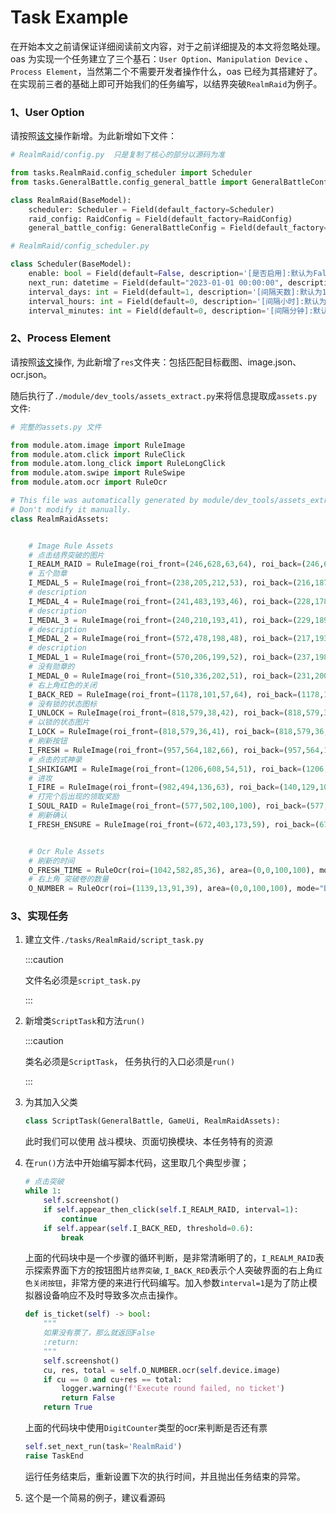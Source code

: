 # Task Example

在开始本文之前请保证详细阅读前文内容，对于之前详细提及的本文将忽略处理。oas 为实现一个任务建立了三个基石：`User Option`、`Manipulation Device` 、`Process Element`，当然第二个不需要开发者操作什么，oas 已经为其搭建好了。在实现前三者的基础上即可开始我们的任务编写，以结界突破`RealmRaid`为例子。

### 1、User Option

请按照[该文](./user-option.md)操作新增。为此新增如下文件：

```python
# RealmRaid/config.py  只是复制了核心的部分以源码为准

from tasks.RealmRaid.config_scheduler import Scheduler
from tasks.GeneralBattle.config_general_battle import GeneralBattleConfig

class RealmRaid(BaseModel):
    scheduler: Scheduler = Field(default_factory=Scheduler)
    raid_config: RaidConfig = Field(default_factory=RaidConfig)
    general_battle_config: GeneralBattleConfig = Field(default_factory=GeneralBattleConfig)
```

```python
# RealmRaid/config_scheduler.py

class Scheduler(BaseModel):
    enable: bool = Field(default=False, description='[是否启用]:默认为False')
    next_run: datetime = Field(default="2023-01-01 00:00:00", description='[下次执行时间]:默认为2023-01-01 00:00:00\n 清空后回车设置当前的时间')
    interval_days: int = Field(default=1, description='[间隔天数]:默认为1\n 可选0-7')
    interval_hours: int = Field(default=0, description='[间隔小时]:默认为0\n 可选0-23')
    interval_minutes: int = Field(default=0, description='[间隔分钟]:默认为0\n 可选0-59')
```



### 2、Process Element

请按照[该文](./process-element.md)操作, 为此新增了`res`文件夹：包括匹配目标截图、image.json、ocr.json。

随后执行了`./module/dev_tools/assets_extract.py`来将信息提取成`assets.py`文件:

```python
# 完整的assets.py 文件

from module.atom.image import RuleImage
from module.atom.click import RuleClick
from module.atom.long_click import RuleLongClick
from module.atom.swipe import RuleSwipe
from module.atom.ocr import RuleOcr

# This file was automatically generated by module/dev_tools/assets_extract.py.
# Don't modify it manually.
class RealmRaidAssets: 


	# Image Rule Assets
	# 点击结界突破的图片 
	I_REALM_RAID = RuleImage(roi_front=(246,628,63,64), roi_back=(246,628,63,64), threshold=0.8, method="Template matching", file="./tasks/RealmRaid/res/res_realm_raid.png")
	# 五个勋章 
	I_MEDAL_5 = RuleImage(roi_front=(238,205,212,53), roi_back=(216,187,919,364), threshold=0.9, method="Template matching", file="./tasks/RealmRaid/res/res_medal_5.png")
	# description 
	I_MEDAL_4 = RuleImage(roi_front=(241,483,193,46), roi_back=(228,178,899,362), threshold=0.9, method="Template matching", file="./tasks/RealmRaid/res/res_medal_4.png")
	# description 
	I_MEDAL_3 = RuleImage(roi_front=(240,210,193,41), roi_back=(229,189,894,345), threshold=0.9, method="Template matching", file="./tasks/RealmRaid/res/res_medal_3.png")
	# description 
	I_MEDAL_2 = RuleImage(roi_front=(572,478,198,48), roi_back=(217,193,923,354), threshold=0.9, method="Template matching", file="./tasks/RealmRaid/res/res_medal_2.png")
	# description 
	I_MEDAL_1 = RuleImage(roi_front=(570,206,199,52), roi_back=(237,198,892,336), threshold=0.9, method="Template matching", file="./tasks/RealmRaid/res/res_medal_1.png")
	# 没有勋章的 
	I_MEDAL_0 = RuleImage(roi_front=(510,336,202,51), roi_back=(231,200,898,336), threshold=0.9, method="Template matching", file="./tasks/RealmRaid/res/res_medal_0.png")
	# 右上角红色的关闭 
	I_BACK_RED = RuleImage(roi_front=(1178,101,57,64), roi_back=(1178,101,57,64), threshold=0.8, method="Template matching", file="./tasks/RealmRaid/res/res_back_red.png")
	# 没有锁的状态图标 
	I_UNLOCK = RuleImage(roi_front=(818,579,38,42), roi_back=(818,579,38,42), threshold=0.8, method="Template matching", file="./tasks/RealmRaid/res/res_unlock.png")
	# 以锁的状态图片 
	I_LOCK = RuleImage(roi_front=(818,579,36,41), roi_back=(818,579,36,41), threshold=0.8, method="Template matching", file="./tasks/RealmRaid/res/res_lock.png")
	# 刷新按钮 
	I_FRESH = RuleImage(roi_front=(957,564,182,66), roi_back=(957,564,182,66), threshold=0.8, method="Template matching", file="./tasks/RealmRaid/res/res_fresh.png")
	# 点击的式神录 
	I_SHIKIGAMI = RuleImage(roi_front=(1206,608,54,51), roi_back=(1206,608,54,51), threshold=0.8, method="Template matching", file="./tasks/RealmRaid/res/res_shikigami.png")
	# 进攻 
	I_FIRE = RuleImage(roi_front=(982,494,136,63), roi_back=(140,129,1024,584), threshold=0.8, method="Template matching", file="./tasks/RealmRaid/res/res_fire.png")
	# 打完个后出现的领取奖励 
	I_SOUL_RAID = RuleImage(roi_front=(577,502,100,100), roi_back=(577,502,100,100), threshold=0.8, method="Template matching", file="./tasks/RealmRaid/res/res_soul_raid.png")
	# 刷新确认 
	I_FRESH_ENSURE = RuleImage(roi_front=(672,403,173,59), roi_back=(672,403,173,59), threshold=0.8, method="Template matching", file="./tasks/RealmRaid/res/res_fresh_ensure.png")


	# Ocr Rule Assets
	# 刷新的时间 
	O_FRESH_TIME = RuleOcr(roi=(1042,582,85,36), area=(0,0,100,100), mode="Duration", method="Default", keyword="", name="fresh_time")
	# 右上角 突破卷的数量 
	O_NUMBER = RuleOcr(roi=(1139,13,91,39), area=(0,0,100,100), mode="DigitCounter", method="Default", keyword="", name="number")

```



### 3、实现任务

1. 建立文件`./tasks/RealmRaid/script_task.py`

   :::caution

   文件名必须是`script_task.py`

   :::

2. 新增类`ScriptTask`和方法`run()`

   :::caution

   类名必须是`ScriptTask`， 任务执行的入口必须是`run()`

   :::

3. 为其加入父类

   ```python
   class ScriptTask(GeneralBattle, GameUi, RealmRaidAssets):
   ```

   此时我们可以使用 战斗模块、页面切换模块、本任务特有的资源 

4. 在`run()`方法中开始编写脚本代码，这里取几个典型步骤；

   ```python
   # 点击突破
   while 1:
       self.screenshot()
       if self.appear_then_click(self.I_REALM_RAID, interval=1):
           continue
       if self.appear(self.I_BACK_RED, threshold=0.6):
           break
   ```

   上面的代码块中是一个步骤的循环判断，是非常清晰明了的，`I_REALM_RAID`表示探索界面下方的按钮图片`结界突破`, `I_BACK_RED`表示个人突破界面的右上角`红色关闭按钮`，非常方便的来进行代码编写。加入参数`interval=1`是为了防止模拟器设备响应不及时导致多次点击操作。

   ```python
   def is_ticket(self) -> bool:
       """
       如果没有票了，那么就返回False
       :return:
       """
       self.screenshot()
       cu, res, total = self.O_NUMBER.ocr(self.device.image)
       if cu == 0 and cu+res == total:
           logger.warning(f'Execute round failed, no ticket')
           return False
       return True
   ```

   上面的代码块中使用`DigitCounter`类型的ocr来判断是否还有票

   ```python
   self.set_next_run(task='RealmRaid')
   raise TaskEnd
   ```

   运行任务结束后，重新设置下次的执行时间，并且抛出任务结束的异常。

5. 这个是一个简易的例子，建议看源码